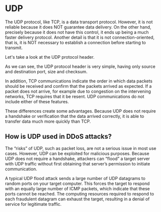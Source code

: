 # UDP

The UDP protocol, like TCP, is a data transport protocol. However, it is not reliable because it does NOT guarantee data delivery. On the other hand, precisely because it does not have this control, it ends up being a much faster delivery protocol. Another detail is that it is not connection-oriented, that is, it is NOT necessary to establish a connection before starting to transmit.

Let's take a look at the UDP protocol header.


As we can see, the UDP protocol header is very simple, having only source and destination port, size and checksum.

In addition, TCP communications indicate the order in which data packets should be received and confirm that the packets arrived as expected. If a packet does not arrive, for example due to congestion on the intervening networks, TCP requires that it be resent. UDP communications do not include either of these features.

These differences create some advantages. Because UDP does not require a handshake or verification that the data arrived correctly, it is able to transfer data much more quickly than TCP.

## How is UDP used in DDoS attacks?

The “risks” of UDP, such as packet loss, are not a serious issue in most use cases. However, UDP can be exploited for malicious purposes. Because UDP does not require a handshake, attackers can “flood” a target server with UDP traffic without first obtaining that server’s permission to initiate communication.


A typical UDP flood attack sends a large number of UDP datagrams to random ports on your target computer. This forces the target to respond with an equally large number of ICMP packets, which indicate that these ports cannot be reached. The computing resources required to respond to each fraudulent datagram can exhaust the target, resulting in a denial of service for legitimate traffic.